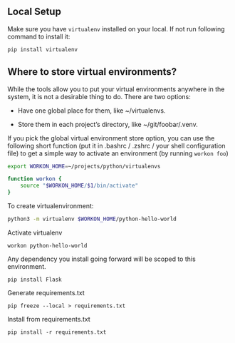 Local Setup
---

Make sure you have `virtualenv` installed on your local.
If not run following command to install it:

```bash
pip install virtualenv
```

Where to store virtual environments?
---
While the tools allow you to put your virtual environments anywhere in the system, it is not a desirable thing to do. There are two options:

- Have one global place for them, like ~/virtualenvs.

- Store them in each project’s directory, like ~/git/foobar/.venv.

If you pick the global virtual environment store option, you can use the following short function (put it in .bashrc / .zshrc / your shell configuration file) to get a simple way to activate an environment (by running `workon foo`)

```bash
export WORKON_HOME=~/projects/python/virtualenvs

function workon {
    source "$WORKON_HOME/$1/bin/activate"
}
```


To create virtualenvironment:

```bash
python3 -m virtualenv $WORKON_HOME/python-hello-world
```

Activate virtualenv

```
workon python-hello-world
```

Any dependency you install going forward will be scoped to this environment.

```
pip install Flask

```

Generate requirements.txt

```
pip freeze --local > requirements.txt
```

Install from requirements.txt

```
pip install -r requirements.txt
```



